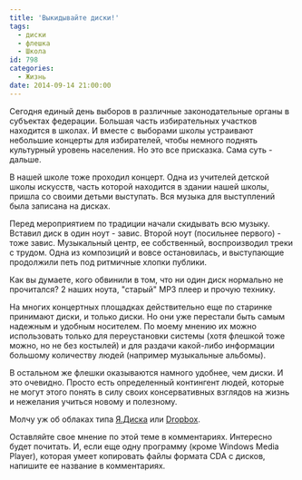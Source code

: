 ```yaml
---
title: 'Выкидывайте диски!'
tags:
  - диски
  - флешка
  - Школа
id: 798
categories:
  - Жизнь
date: 2014-09-14 21:00:00
---
```


Сегодня единый день выборов в различные законодательные органы в субъектах федерации. Большая часть избирательных участков находится в школах. И вместе с выборами школы устраивают небольшие концерты для избирателей, чтобы немного поднять культурный уровень населения. Но это все присказка. Сама суть - дальше. <!--more-->

В нашей школе тоже проходил концерт. Одна из учителей детской школы искусств, часть которой находится в здании нашей школы, пришла со своими детьми выступать. Вся музыка для выступлений была записана на дисках. 

Перед мероприятием по традиции начали скидывать всю музыку. Вставил диск в один ноут - завис. Второй ноут (посильнее первого) - тоже завис. Музыкальный центр, ее собственный, воспроизводил треки с трудом. Одна из композиций и вовсе остановилась, и выступающие продолжили петь под ритмичные хлопки публики.

Как вы думаете, кого обвинили в том, что ни один диск нормально не прочитался? 2 наших ноута, "старый" MP3 плеер и прочую технику. 

На многих концертных площадках действительно еще по старинке принимают диски, и только диски. Но они уже перестали быть самым надежным и удобным носителем. По моему мнению их можно использовать только для переустановки системы (хотя флешкой тоже можно, но не без костылей) и для раздачи какой-либо информации большому количеству людей (например музыкальные альбомы).

В остальном же флешки оказываются намного удобнее, чем диски. И это очевидно. Просто есть определенный контингент людей, которые не могут этого понять в силу своих консервативных взглядов на жизнь и нежелания учиться новому и полезному.

Молчу уж об облаках типа [Я.Диска](/r/ydisk) или [Dropbox](/r/drop). 

Оставляйте свое мнение по этой теме в комментариях. Интересно будет почитать. И, если еще одну программу (кроме Windows Media Player), которая умеет копировать файлы формата CDA с дисков, напишите ее название в комментариях.